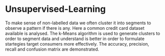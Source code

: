 # Unsupervised-Learning
To make sense of non-labelled data we often cluster it into segments to observe a pattern if there is any. Here a common credit card dataset available is analysed. 
The k-Means algorithm is used to generate clusters to order to segment data and understand is better in order to formulate startegies target consumers more effectively. 
The accuracy, precision, recall and confusion matrix are demonstrated.
